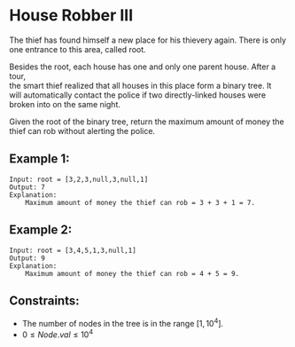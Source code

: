 # House Robber III

The thief has found himself a new place for his thievery again. There is only  
one entrance to this area, called root.

Besides the root, each house has one and only one parent house. After a tour,  
the smart thief realized that all houses in this place form a binary tree. It  
will automatically contact the police if two directly-linked houses were  
broken into on the same night.

Given the root of the binary tree, return the maximum amount of money the  
thief can rob without alerting the police.

 

## Example 1:

    Input: root = [3,2,3,null,3,null,1]
    Output: 7
    Explanation: 
        Maximum amount of money the thief can rob = 3 + 3 + 1 = 7.

## Example 2:

    Input: root = [3,4,5,1,3,null,1]
    Output: 9
    Explanation: 
        Maximum amount of money the thief can rob = 4 + 5 = 9.

 

## Constraints:

* The number of nodes in the tree is in the range $[1, 10^4]$.
* $0 \le Node.val \le 10^4$


